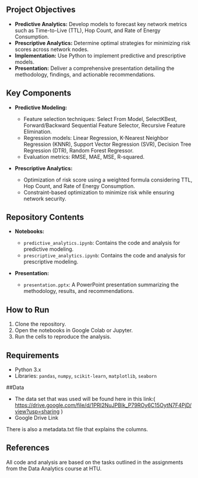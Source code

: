 

## Project Objectives
- **Predictive Analytics:** Develop models to forecast key network metrics such as Time-to-Live (TTL), Hop Count, and Rate of Energy Consumption.
- **Prescriptive Analytics:** Determine optimal strategies for minimizing risk scores across network nodes.
- **Implementation:** Use Python to implement predictive and prescriptive models.
- **Presentation:** Deliver a comprehensive presentation detailing the methodology, findings, and actionable recommendations.

## Key Components
- **Predictive Modeling:**
  - Feature selection techniques: Select From Model, SelectKBest, Forward/Backward Sequential Feature Selector, Recursive Feature Elimination.
  - Regression models: Linear Regression, K-Nearest Neighbor Regression (KNNR), Support Vector Regression (SVR), Decision Tree Regression (DTR), Random Forest Regressor.
  - Evaluation metrics: RMSE, MAE, MSE, R-squared.
  
- **Prescriptive Analytics:**
  - Optimization of risk score using a weighted formula considering TTL, Hop Count, and Rate of Energy Consumption.
  - Constraint-based optimization to minimize risk while ensuring network security.

## Repository Contents
- **Notebooks:**
  - `predictive_analytics.ipynb`: Contains the code and analysis for predictive modeling.
  - `prescriptive_analytics.ipynb`: Contains the code and analysis for prescriptive modeling.
  
- **Presentation:**
  - `presentation.pptx`: A PowerPoint presentation summarizing the methodology, results, and recommendations.

## How to Run
1. Clone the repository.
2. Open the notebooks in Google Colab or Jupyter.
3. Run the cells to reproduce the analysis.

## Requirements
- Python 3.x
- Libraries: `pandas`, `numpy`, `scikit-learn`, `matplotlib`, `seaborn`
  
##Data
- The data set that was used will be found here in this link:( https://drive.google.com/file/d/1PRI2NuJPBIk_P79ROy6C15OytN7F4PjD/view?usp=sharing )
- Google Drive Link

There is also a metadata.txt file that explains the columns.

## References
All code and analysis are based on the tasks outlined in the assignments from the Data Analytics course at HTU.
 
